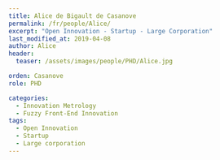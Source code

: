 ```yaml
---
title: Alice de Bigault de Casanove
permalink: /fr/people/Alice/
excerpt: "Open Innovation - Startup - Large Corporation"
last_modified_at: 2019-04-08
author: Alice
header:
  teaser: /assets/images/people/PHD/Alice.jpg

orden: Casanove
role: PHD

categories:
  - Innovation Metrology
  - Fuzzy Front-End Innovation
tags:
  - Open Innovation
  - Startup
  - Large corporation  
---
```


